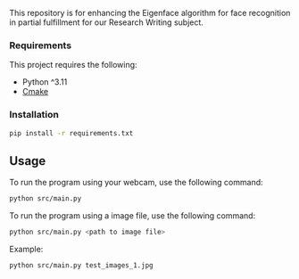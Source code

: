 This repository is for enhancing the Eigenface algorithm for face recognition in partial fulfillment for our Research Writing subject.

### Requirements
This project requires the following:
- Python ^3.11
- [Cmake](https://cmake.org/)

### Installation
```bash
pip install -r requirements.txt
```

## Usage
To run the program using your webcam, use the following command:
```bash
python src/main.py
```

To run the program using a image file, use the following command:
```bash
python src/main.py <path to image file>
```
Example:
```
python src/main.py test_images_1.jpg
```
